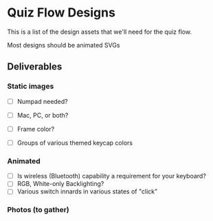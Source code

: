# Quiz Flow Designs

This is a list of the design assets that we'll need for the quiz flow.

Most designs should be animated SVGs

## Deliverables

### Static images
- [ ] Numpad needed?

- [ ] Mac, PC, or both?

- [ ] Frame color?

- [ ] Groups of various themed keycap colors
### Animated

- [ ] Is wireless (Bluetooth) capability a requirement for your keyboard?
- [ ] RGB, White-only Backlighting?
- [ ] Various switch innards in various states of "click"

### Photos (to gather)
